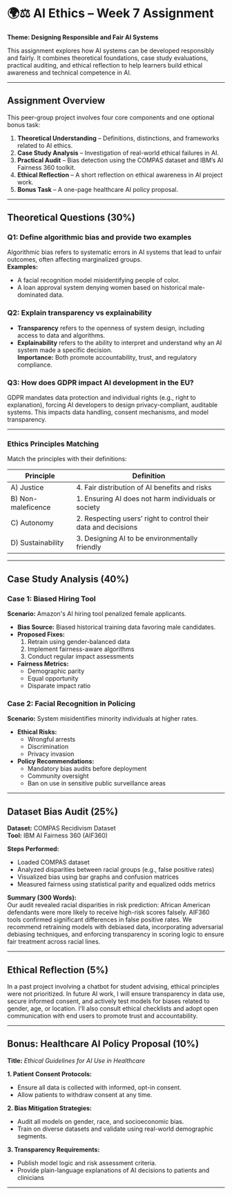 # 🌍⚖️ AI Ethics – Week 7 Assignment 
**Theme: Designing Responsible and Fair AI Systems**

This assignment explores how AI systems can be developed responsibly and fairly. It combines theoretical foundations, case study evaluations, practical auditing, and ethical reflection to help learners build ethical awareness and technical competence in AI.

---

## Assignment Overview

This peer-group project involves four core components and one optional bonus task:

1. **Theoretical Understanding** – Definitions, distinctions, and frameworks related to AI ethics.
2. **Case Study Analysis** – Investigation of real-world ethical failures in AI.
3. **Practical Audit** – Bias detection using the COMPAS dataset and IBM’s AI Fairness 360 toolkit.
4. **Ethical Reflection** – A short reflection on ethical awareness in AI project work.
5. **Bonus Task** – A one-page healthcare AI policy proposal.

---

## Theoretical Questions (30%)

### Q1: Define algorithmic bias and provide two examples  
Algorithmic bias refers to systematic errors in AI systems that lead to unfair outcomes, often affecting marginalized groups.  
**Examples:**  
- A facial recognition model misidentifying people of color.
- A loan approval system denying women based on historical male-dominated data.

### Q2: Explain transparency vs explainability  
- **Transparency** refers to the openness of system design, including access to data and algorithms.  
- **Explainability** refers to the ability to interpret and understand why an AI system made a specific decision.  
**Importance:** Both promote accountability, trust, and regulatory compliance.

### Q3: How does GDPR impact AI development in the EU?  
GDPR mandates data protection and individual rights (e.g., right to explanation), forcing AI developers to design privacy-compliant, auditable systems. This impacts data handling, consent mechanisms, and model transparency.

---

### Ethics Principles Matching

Match the principles with their definitions:

| Principle       | Definition                                                             |
|----------------|-------------------------------------------------------------------------|
| A) Justice      | 4. Fair distribution of AI benefits and risks                          |
| B) Non-maleficence | 1. Ensuring AI does not harm individuals or society                |
| C) Autonomy     | 2. Respecting users’ right to control their data and decisions         |
| D) Sustainability | 3. Designing AI to be environmentally friendly                      |

---

## Case Study Analysis (40%)

### Case 1: Biased Hiring Tool  
**Scenario:** Amazon's AI hiring tool penalized female applicants.  
- **Bias Source:** Biased historical training data favoring male candidates.  
- **Proposed Fixes:**  
  1. Retrain using gender-balanced data  
  2. Implement fairness-aware algorithms  
  3. Conduct regular impact assessments  
- **Fairness Metrics:**  
  - Demographic parity  
  - Equal opportunity  
  - Disparate impact ratio

### Case 2: Facial Recognition in Policing  
**Scenario:** System misidentifies minority individuals at higher rates.  
- **Ethical Risks:**  
  - Wrongful arrests  
  - Discrimination  
  - Privacy invasion  
- **Policy Recommendations:**  
  - Mandatory bias audits before deployment  
  - Community oversight  
  - Ban on use in sensitive public surveillance areas

---

## Dataset Bias Audit (25%)

**Dataset:** COMPAS Recidivism Dataset  
**Tool:** IBM AI Fairness 360 (AIF360)

**Steps Performed:**  
- Loaded COMPAS dataset  
- Analyzed disparities between racial groups (e.g., false positive rates)  
- Visualized bias using bar graphs and confusion matrices  
- Measured fairness using statistical parity and equalized odds metrics

**Summary (300 Words):**  
Our audit revealed racial disparities in risk prediction: African American defendants were more likely to receive high-risk scores falsely. AIF360 tools confirmed significant differences in false positive rates. We recommend retraining models with debiased data, incorporating adversarial debiasing techniques, and enforcing transparency in scoring logic to ensure fair treatment across racial lines.

---

## Ethical Reflection (5%)

In a past project involving a chatbot for student advising, ethical principles were not prioritized. In future AI work, I will ensure transparency in data use, secure informed consent, and actively test models for biases related to gender, age, or location. I'll also consult ethical checklists and adopt open communication with end users to promote trust and accountability.

---

## Bonus: Healthcare AI Policy Proposal (10%)

**Title:** *Ethical Guidelines for AI Use in Healthcare*

**1. Patient Consent Protocols:**  
- Ensure all data is collected with informed, opt-in consent.  
- Allow patients to withdraw consent at any time.

**2. Bias Mitigation Strategies:**  
- Audit all models on gender, race, and socioeconomic bias.  
- Train on diverse datasets and validate using real-world demographic segments.

**3. Transparency Requirements:**  
- Publish model logic and risk assessment criteria.  
- Provide plain-language explanations of AI decisions to patients and clinicians
---
